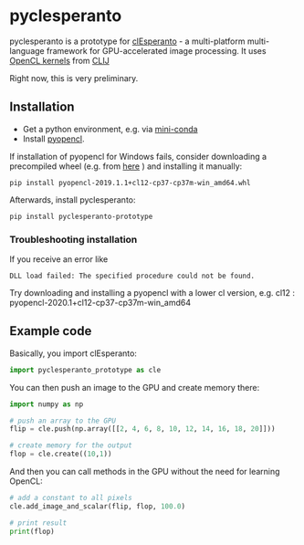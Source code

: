 # pyclesperanto
pyclesperanto is a prototype for [clEsperanto](http://clesperanto.net) - a multi-platform multi-language framework for GPU-accelerated image processing. 
It uses [OpenCL kernels](https://github.com/clEsperanto/clij-opencl-kernels/tree/development/src/main/java/net/haesleinhuepf/clij/kernels) from [CLIJ](http://clij.github.io/)

Right now, this is very preliminary.

## Installation
* Get a python environment, e.g. via [mini-conda](https://docs.conda.io/en/latest/miniconda.html)
* Install [pyopencl](https://documen.tician.de/pyopencl/).

If installation of pyopencl for Windows fails, consider downloading a precompiled wheel (e.g. from [here](https://www.lfd.uci.edu/~gohlke/pythonlibs/#pyopencl) ) and installing it manually:

```
pip install pyopencl-2019.1.1+cl12-cp37-cp37m-win_amd64.whl
```

Afterwards, install pyclesperanto:

```
pip install pyclesperanto-prototype
```

### Troubleshooting installation
If you receive an error like 
```
DLL load failed: The specified procedure could not be found.
```
Try downloading and installing a pyopencl with a lower cl version, e.g. cl12 : pyopencl-2020.1+cl12-cp37-cp37m-win_amd64

## Example code
Basically, you import clEsperanto:

```python
import pyclesperanto_prototype as cle
```

You can then push an image to the GPU and create memory there:
```python
import numpy as np

# push an array to the GPU
flip = cle.push(np.array([[2, 4, 6, 8, 10, 12, 14, 16, 18, 20]]))

# create memory for the output
flop = cle.create((10,1))
```

And then you can call methods in the GPU without the need for learning OpenCL:

```python
# add a constant to all pixels
cle.add_image_and_scalar(flip, flop, 100.0)

# print result
print(flop)
```
